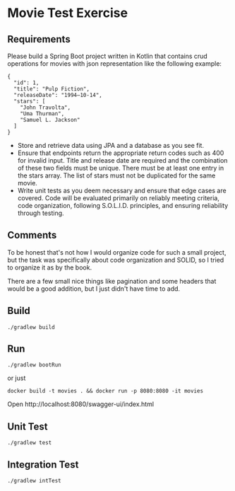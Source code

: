 # Movie Test Exercise
## Requirements

Please build a Spring Boot project written in Kotlin that contains
crud operations for movies with json representation like the following
example:

```
{
  "id": 1,
  "title": "Pulp Fiction",
  "releaseDate": "1994–10-14",
  "stars": [
    "John Travolta",
    "Uma Thurman",
    "Samuel L. Jackson"
  ]
}
```
- Store and retrieve data using JPA and a database as you see fit.
- Ensure that endpoints return the appropriate return codes such as
400 for invalid input. Title and release date are required and the
combination of these two fields must be unique. There must be at least
one entry in the stars array. The list of stars must not be duplicated
for the same movie.
- Write unit tests as you deem necessary and ensure that edge cases
are covered. Code will be evaluated primarily on reliably meeting
criteria, code organization, following S.O.L.I.D. principles, and
ensuring reliability through testing.

## Comments 

To be honest that's not how I would organize code for such a small project, but the task was specifically about code organization and SOLID, so I tried to organize it as by the book.

There are a few small nice things like pagination and some headers that would be a good addition, but I just didn't have time to add.  

## Build

`./gradlew build`

## Run 

`./gradlew bootRun`

or just 

`docker build -t movies . && docker run -p 8080:8080 -it movies`

Open http://localhost:8080/swagger-ui/index.html

## Unit Test

`./gradlew test`

## Integration Test

`./gradlew intTest`

